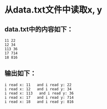 # 从data.txt文件中读取x, y
## data.txt中的内容如下：
    11 22
    12 34
    113 36
    17 714
    18 816

## 输出如下：
    i read x: 11   and i read y: 22
    i read x: 12   and i read y: 34
    i read x: 113   and i read y: 36
    i read x: 17   and i read y: 714
    i read x: 18   and i read y: 816
